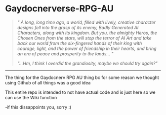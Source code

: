 # Gaydocnerverse-RPG-AU

> *" A long, long time ago, a world, filled with lively, creative character designs fell into the grasp of its enemy, Badly Generated AI Characters, along with its kingdom. But you, the almighty Heros, the Chosen Ones from the stars, will stop the terror of AI Art and take back our world from the six-fingered hands of their king with courage, light, and the power of friendship in their hearts, and bring an era of peace and prosperity to the lands... "*
> 
> *"...Hm, I think I overdid the grandiosity, maybe we should try again?"*

--------------------------------

The thing for the Gaydocnerv RPG AU thing bc for some reason we thought using Github of all things was a good idea

This entire repo is intended to not have actual code and is just here so we can use the Wiki function

-if this dissappoints you, sorry :(
